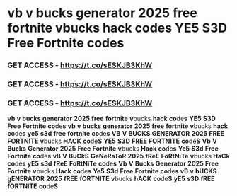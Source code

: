 # <strong>vb</strong> <strong>v</strong> <strong>bucks</strong> <strong>generator</strong> <strong>2025</strong> <strong>free</strong> <strong>fortnite</strong> <strong>v</strong>bucks<strong></strong> <strong>hack</strong> <strong>co</strong>de<strong>s</strong> <strong>YE5</strong> <strong>S3D</strong> <strong>Free</strong> <strong>Fortnite</strong> <strong>co</strong>de<strong>s</strong>

### <strong>GET</strong> <strong>ACCESS</strong> <strong>-</strong> <strong>https://t.co/sESKJB3KhW</strong>

### <strong>GET</strong> <strong>ACCESS</strong> <strong>-</strong> <strong>https://t.co/sESKJB3KhW</strong>

### <strong>GET</strong> <strong>ACCESS</strong> <strong>-</strong> <strong>https://t.co/sESKJB3KhW</strong>

<strong>vb</strong> <strong>v</strong> <strong>bucks</strong> <strong>generator</strong> <strong>2025</strong> <strong>free</strong> <strong>fortnite</strong> <strong>v</strong>bucks<strong></strong> <strong>hack</strong> <strong>co</strong>de<strong>s</strong> <strong>YE5</strong> <strong>S3D</strong> <strong>Free</strong> <strong>Fortnite</strong> <strong>co</strong>de<strong>s</strong> <strong>vb</strong> <strong>v</strong> <strong>bucks</strong> <strong>generator</strong> <strong>2025</strong> <strong>free</strong> <strong>fortnite</strong> <strong>v</strong>bucks<strong></strong> <strong>hack</strong> <strong>co</strong>de<strong>s</strong> <strong>ye5</strong> <strong>s3d</strong> <strong>free</strong> <strong>fortnite</strong> <strong>co</strong>de<strong>s</strong> <strong>VB</strong> <strong>V</strong> <strong>BUCKS</strong> <strong>GENERATOR</strong> <strong>2025</strong> <strong>FREE</strong> <strong>FORTNITE</strong> <strong>v</strong>bucks<strong></strong> <strong>HACK</strong> <strong>co</strong>de<strong>S</strong> <strong>YE5</strong> <strong>S3D</strong> <strong>FREE</strong> <strong>FORTNITE</strong> <strong>co</strong>de<strong>S</strong> <strong>Vb</strong> <strong>V</strong> <strong>Bucks</strong> <strong>Generator</strong> <strong>2025</strong> <strong>Free</strong> <strong>Fortnite</strong> <strong>v</strong>bucks<strong></strong> <strong>Hack</strong> <strong>co</strong>de<strong>s</strong> <strong>Ye5</strong> <strong>S3d</strong> <strong>Free</strong> <strong>Fortnite</strong> <strong>co</strong>de<strong>s</strong> <strong>vB</strong> <strong>V</strong> <strong>BuCkS</strong> <strong>GeNeRaToR</strong> <strong>2025</strong> <strong>fReE</strong> <strong>FoRtNiTe</strong> <strong>v</strong>bucks<strong></strong> <strong>HaCk</strong> <strong>co</strong>de<strong>s</strong> <strong>yE5</strong> <strong>s3d</strong> <strong>fReE</strong> <strong>FoRtNiTe</strong> <strong>co</strong>de<strong>s</strong> <strong>Vb</strong> <strong>V</strong> <strong>Bucks</strong> <strong>Generator</strong> <strong>2025</strong> <strong>Free</strong> <strong>Fortnite</strong> <strong>v</strong>bucks<strong></strong> <strong>Hack</strong> <strong>co</strong>de<strong>s</strong> <strong>Ye5</strong> <strong>S3d</strong> <strong>Free</strong> <strong>Fortnite</strong> <strong>co</strong>de<strong>s</strong> <strong>vB</strong> <strong>v</strong> <strong>bUCKS</strong> <strong>gENERATOR</strong> <strong>2025</strong> <strong>fREE</strong> <strong>fORTNITE</strong> <strong>v</strong>bucks<strong></strong> <strong>hACK</strong> <strong>co</strong>de<strong>S</strong> <strong>yE5</strong> <strong>s3D</strong> <strong>fREE</strong> <strong>fORTNITE</strong> <strong>co</strong>de<strong>S</strong>
